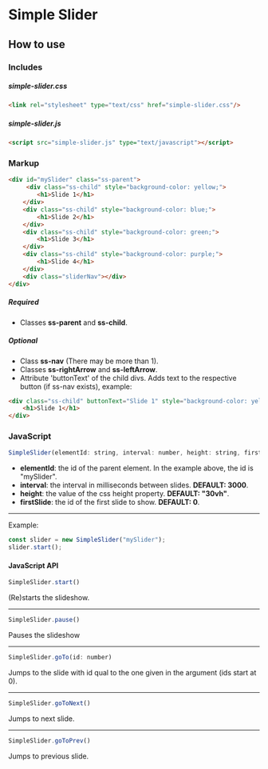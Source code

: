 # Simple Slider

## How to use

### Includes

##### simple-slider.css
```html
<link rel="stylesheet" type="text/css" href="simple-slider.css"/>
```

##### simple-slider.js
```html
<script src="simple-slider.js" type="text/javascript"></script>
```

### Markup

```html
<div id="mySlider" class="ss-parent">
     <div class="ss-child" style="background-color: yellow;">
        <h1>Slide 1</h1>
    </div>
    <div class="ss-child" style="background-color: blue;">
        <h1>Slide 2</h1>
    </div>
    <div class="ss-child" style="background-color: green;">
        <h1>Slide 3</h1>
    </div>
    <div class="ss-child" style="background-color: purple;">
        <h1>Slide 4</h1>
    </div>
    <div class="sliderNav"></div>
</div>
```

##### Required
- Classes **ss-parent** and **ss-child**.
##### Optional
- Class **ss-nav** (There may be more than 1).
- Classes **ss-rightArrow** and **ss-leftArrow**.
- Attribute 'buttonText' of the child divs. Adds text to the respective button (if ss-nav exists), example:
```html
<div class="ss-child" buttonText="Slide 1" style="background-color: yellow;">
    <h1>Slide 1</h1>
</div>
```

### JavaScript

```JavaScript
SimpleSlider(elementId: string, interval: number, height: string, firstSlide: number);
```

- **elementId**: the id of the parent element. In the example above, the id is "mySlider".
- **interval**: the interval in milliseconds between slides. **DEFAULT: 3000**.
- **height**: the value of the css height property. **DEFAULT: "30vh"**.
- **firstSlide**: the id of the first slide to show. **DEFAULT: 0**.

---

Example:

```JavaScript
const slider = new SimpleSlider("mySlider");
slider.start();
```

#### JavaScript API

```JavaScript
SimpleSlider.start()
```

(Re)starts the slideshow.

---

```JavaScript
SimpleSlider.pause()
```

Pauses the slideshow

---

```JavaScript
SimpleSlider.goTo(id: number)
```

Jumps to the slide with id qual to the one given in the argument (ids start at 0).

---

```JavaScript
SimpleSlider.goToNext()
```

Jumps to next slide.

---

```JavaScript
SimpleSlider.goToPrev()
```

Jumps to previous slide.



